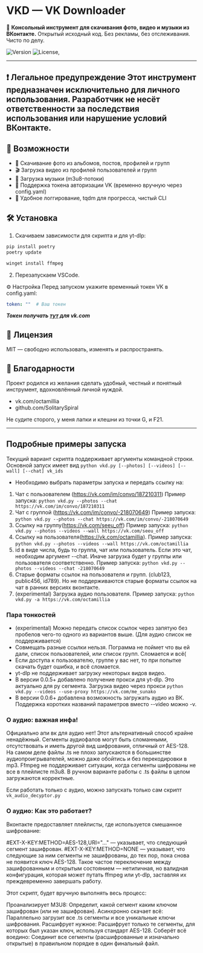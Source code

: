 # VKD — VK Downloader

🧰 **Консольный инструмент для скачивания фото, видео и музыки из ВКонтакте.**
Открытый исходный код. Без рекламы, без отслеживания. Чисто по делу.

![Version](https://img.shields.io/badge/version-0.0.6-blue.svg) ![License](https://img.shields.io/badge/license-MIT-green.svg), 

---
❗ Легальное предупреждение
Этот инструмент предназначен исключительно для личного использования. Разработчик не несёт ответственности за последствия использования или нарушение условий ВКонтакте.
---

## 🚀 Возможности

- 📸 Скачивание фото из альбомов, постов, профилей и групп
- 🎬 Загрузка видео из профилей пользователей и групп
- 🎵 Загрузка музыки (m3u8-потоки)
- 🧾 Поддержка токена авторизации VK (временно вручную через config.yaml)
- 💾 Удобное логгирование, tqdm для прогресса, чистый CLI

## 🛠 Установка

1. Скачиваем зависимости для скрипта и для yt-dlp:
```bash
pip install poetry
poetry update

winget install ffmpeg
```
2. Перезапускаем VSCode.

⚙️ Настройка
Перед запуском укажите временный токен VK в config.yaml:
```yaml
token: ""  # Ваш токен
```
***Токен получать [тут](https://vkhost.github.io/) для vk.com***

## 📄 Лицензия
MIT — свободно использовать, изменять и распространять.

## 🙇 Благодарности
Проект родился из желания сделать удобный, честный и понятный инструмент, вдохновлённый личной нуждой.
* vk.com/octamillia
* github.com/SolitarySpiral

Не судите сторого, у меня лапки и клешни из точки G, и F21.

---
## Подробные примеры запуска
Текущий вариант скрипта поддерживает аргументы командной строки. Основной запуск имеет вид ```python vkd.py [--photos] [--videos] [--wall] [--chat] vk_ids```
*  Необходимо выбрать параметры запуска и передать ссылку на:
1. Чат с пользователем (https://vk.com/im/convo/187210311) Пример запуска: ```python vkd.py --photos --chat https://vk.com/im/convo/187210311```
2. Чат с группой (https://vk.com/im/convo/-218070649) Пример запуска: ```python vkd.py --photos --chat https://vk.com/im/convo/-218070649```
3. Ссылку на группу(https://vk.com/seeu_off) Пример запуска: ```python vkd.py --photos --videos --wall https://vk.com/seeu_off```
4. Ссылку на пользователя(https://vk.com/octamillia). Пример запуска: ```python vkd.py --photos --videos --wall https://vk.com/octamillia```
5. id в виде числа, будь то группа, чат или пользователь. Если это чат, необходим аргумент --chat. Иначе загрузка будет у группы или пользователя соответственно.
Пример запуска: ```python vkd.py --photos --videos --chat -218070649```
6. Старые форматы ссылок на пользователя и групп. (club123, public456, id789). Но не поддерживаются старые форматы ссылок на чат в ранних версиях вконтакте.
7. (experimental) Загрузка аудио пользователя. Пример запуска: ```python vkd.py -a https://vk.com/octamillia```

### Пара тонкостей
* (experimental) Можно передать список ссылок через запятую без пробелов чего-то одного из вариантов выше. (Для аудио список не поддерживается)
* Совмещать разные ссылки нельзя. Пограмма не поймет что вы ей дали, список пользователей, или список групп. Сломается и всё(
* Если доступа к пользователю, группе у вас нет, то при попытке скачать будет ошибка, и всё сломается.
* yt-dlp не поддерживает загрузку некоторых видов видео.
* В версии 0.0.5+ добавлено получение прокси для yt-dlp. Это актуально для ру сегмента. Загрузка видео через прокси ```python vkd.py --videos --use-proxy https://vk.com/me_sunako```
* В версии 0.0.6+ добавлена возможность загружать аудио из ВК. Поддержка коротких названий параметров вместо --video можно -v.

### О аудио: важная инфа!
Официально апи вк для аудио нет! 
Этот альтернативный способ крайне ненадёжный. 
Сегменты аудиофалов могут быть сломанными, отсутствовать и иметь другой вид шифрования, отличный от AES-128.
На самом деле файлы .ts не плохо запускаются в большинстве аудиопроигрывателей, можно даже обойтись и без перекодировки в mp3.
Ffmpeg не поддерживает ситуации, когда сегменты шифрованы не все в плейлисте m3u8. В ручном варианте работы с .ts файлы в целом загружаются корректные.

Если работать только с аудио, можно запускать только сам скрипт ```vk_audio_decyptor.py ```
### О аудио: Как это работает?
Вконтакте предоставляет плейлисты, где используется смешанное шифрование:

#EXT-X-KEY:METHOD=AES-128,URI="..." — указывает, что следующий сегмент зашифрован.
#EXT-X-KEY:METHOD=NONE — указывает, что следующие за ним сегменты не зашифрованы, до тех пор, пока снова не появится ключ AES-128.
Такое частое переключение между зашифрованным и открытым состоянием — нетипичная, но валидная конфигурация, которая может путать ffmpeg или yt-dlp, заставляя их преждевременно завершать работу.

Этот скрипт, будет вручную выполнять весь процесс:

Проанализирует M3U8: Определит, какой сегмент каким ключом зашифрован (или не зашифрован).
Асинхронно скачает всё: Параллельно загрузит все .ts сегменты и все уникальные ключи шифрования.
Расшифрует нужное: Расшифрует только те сегменты, для которых был указан ключ, используя стандарт AES-128.
Соберёт всё воедино: Соединит все сегменты (расшифрованные и изначально открытые) в правильном порядке в один финальный файл.
